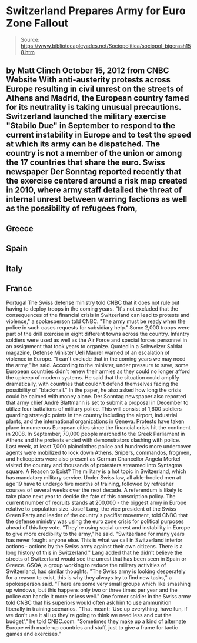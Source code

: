 # Switzerland Prepares Army for Euro Zone Fallout

> Source: https://www.bibliotecapleyades.net/Sociopolitica/sociopol_bigcrash158.htm

by Matt Clinch
October 15, 2012
from
CNBC Website
With anti-austerity protests across Europe
resulting in civil unrest on the streets of Athens and Madrid, the European
country famed for its neutrality is taking unusual precautions.
Switzerland launched the military exercise "Stabilo
Due" in September to respond to the current instability in Europe and to
test the speed at which its army can be dispatched. The country is not a
member of the union or among the 17 countries that share the euro.
Swiss newspaper Der Sonntag reported
recently that the exercise centered around a risk map created in 2010, where
army staff detailed the threat of internal unrest between warring factions
as well as the possibility of refugees from,
-
Greece
-
Spain
-
Italy
-
France
-
Portugal
The Swiss defense ministry told CNBC that it
does not rule out having to deploy troops in the coming years.
"It's not excluded that the consequences of
the financial crisis in Switzerland can lead to protests and violence,"
a spokesperson told CNBC. "The army must be ready when the police in
such cases requests for subsidiary help."
Some 2,000 troops were part of the drill
exercise in eight different towns across the country. Infantry soldiers were
used as well as the Air Force and special forces personnel in an assignment
that took years to organize.
Quoted in a Schweizer Soldat magazine,
Defense Minister Ueli Maurer warned of an escalation of
violence in Europe.
"I can't exclude that in the coming years we
may need the army," he said.
According to the minister, under pressure to
save, some European countries
didn't renew their armies as they could no longer afford the
upkeep of modern systems.
He said that the situation could amplify dramatically, with countries that
couldn't defend themselves facing the possibility of "blackmail." In the
paper, he also asked how long the crisis could be calmed with money alone.
Der Sonntag newspaper also reported that army chief André
Blattmann is set to submit a proposal in December to utilize four
battalions of military police. This will consist of 1,600 soldiers guarding
strategic points in the country including the airport, industrial plants,
and the international organizations in Geneva.
Protests have taken place in numerous European cities since the
financial crisis hit the continent in 2008. In September, 70,000 people
marched to the Greek Parliament in Athens and the protests ended with
demonstrators clashing with police.
Last week, at least 7,000 plainclothes police and hundreds more undercover
agents were mobilized to lock down Athens.
Snipers, commandos, frogmen, and helicopters
were also present as German Chancellor Angela Merkel
visited the country and thousands of protesters streamed into
Syntagma square.
A Reason to Exist?
The military is a hot topic in Switzerland,
which has mandatory military service.
Under Swiss law, all able-bodied men at age 19
have to undergo five months of training, followed by refresher courses of
several weeks over the next decade.
A referendum is likely to take place next year to decide the fate of this
conscription policy. The current number of recruits stands at 200,000 - the
biggest army in Europe relative to population size.
Josef Lang, the vice president of the
Swiss Green Party and leader of the country's pacifist movement, told
CNBC that the defense ministry was using the euro zone crisis for
political purposes ahead of this key vote.
"They're using social unrest and instability
in Europe to give more credibility to the army," he said.
"Switzerland for many years has never fought
anyone else. This is what we call in Switzerland interior actions -
actions by the Swiss army against their own citizens. There is a long
history of this in Switzerland."
Lang added that he didn't believe the streets of
Switzerland would see the unrest that has been seen in Spain or Greece.
GSOA, a group working to reduce the military
activities of Switzerland, had similar thoughts.
"The Swiss army is looking desperately for a
reason to exist, this is why they always try to find new tasks," a
spokesperson said.
"There are some very small groups which like
smashing up windows, but this happens only two or three times per year
and the police can handle it more or less well."
One former soldier in the Swiss army told CNBC
that his superiors would often ask him to use ammunition liberally in
training scenarios.
"That meant:
'Use up everything, have fun, if we
don't use it all up they're going to think we need less and cut the
budget'," he told CNBC.com.
"Sometimes they make up a kind of alternate
Europe with made-up countries and stuff, just to give a frame for tactic
games and exercises."
